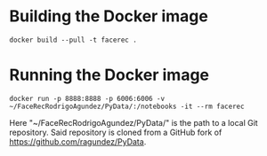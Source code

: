 
# Building the Docker image

`docker build --pull -t facerec .`

# Running the Docker image

`docker run -p 8888:8888 -p 6006:6006 -v ~/FaceRecRodrigoAgundez/PyData/:/notebooks -it --rm facerec`

Here "~/FaceRecRodrigoAgundez/PyData/" is the path to a local Git repository. Said repository is cloned from a GitHub fork of <url>https://github.com/ragundez/PyData</url>.
